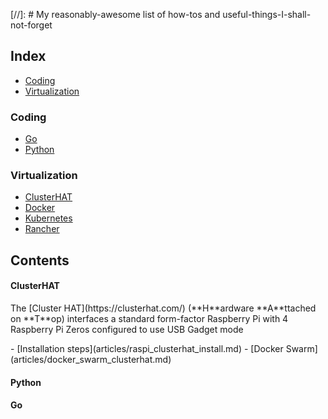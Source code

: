 [//]: # My reasonably-awesome list of how-tos and useful-things-I-shall-not-forget

## Index
- [Coding](#coding)
- [Virtualization](#virtualization)

### Coding
- [Go](#go)
- [Python](#python)

### Virtualization
- [ClusterHAT](#clusterhat)
- [Docker](#docker)
- [Kubernetes](#kubernetes)
- [Rancher](#k3s)

## Contents

<!-- Contents Begin -->

#### ClusterHAT
<p>The [Cluster HAT](https://clusterhat.com/) (**H**ardware **A**ttached on **T**op) interfaces a standard form-factor Raspberry Pi with 4 Raspberry Pi Zeros configured to use USB Gadget mode</p>
- [Installation steps](articles/raspi_clusterhat_install.md)
- [Docker Swarm](articles/docker_swarm_clusterhat.md)

#### Python


#### Go

<!-- Contents End -->

